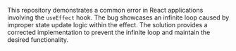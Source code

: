 This repository demonstrates a common error in React applications involving the `useEffect` hook. The bug showcases an infinite loop caused by improper state update logic within the effect. The solution provides a corrected implementation to prevent the infinite loop and maintain the desired functionality.